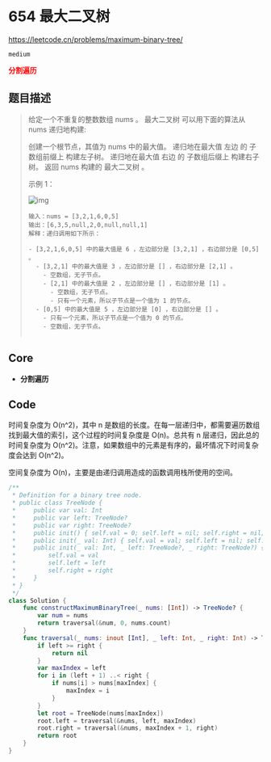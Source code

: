 # 654 最大二叉树

https://leetcode.cn/problems/maximum-binary-tree/

`medium`

**<font color=red>分割遍历</font>**

## 题目描述

> 给定一个不重复的整数数组 nums 。 最大二叉树 可以用下面的算法从 nums 递归地构建:
>
> 创建一个根节点，其值为 nums 中的最大值。
> 递归地在最大值 左边 的 子数组前缀上 构建左子树。
> 递归地在最大值 右边 的 子数组后缀上 构建右子树。
> 返回 nums 构建的 最大二叉树 。
>
> 示例 1：
>
> ![img](https://assets.leetcode.com/uploads/2020/12/24/tree1.jpg) 
>
> ```
> 输入：nums = [3,2,1,6,0,5]
> 输出：[6,3,5,null,2,0,null,null,1]
> 解释：递归调用如下所示：
> 
> - [3,2,1,6,0,5] 中的最大值是 6 ，左边部分是 [3,2,1] ，右边部分是 [0,5] 。
>   - [3,2,1] 中的最大值是 3 ，左边部分是 [] ，右边部分是 [2,1] 。
>     - 空数组，无子节点。
>     - [2,1] 中的最大值是 2 ，左边部分是 [] ，右边部分是 [1] 。
>       - 空数组，无子节点。
>       - 只有一个元素，所以子节点是一个值为 1 的节点。
>   - [0,5] 中的最大值是 5 ，左边部分是 [0] ，右边部分是 [] 。
>     - 只有一个元素，所以子节点是一个值为 0 的节点。
>     - 空数组，无子节点。
> 
> 
> ```



## Core

- **分割遍历**



## Code

时间复杂度为 O(n^2)，其中 n 是数组的长度。在每一层递归中，都需要遍历数组找到最大值的索引，这个过程的时间复杂度是 O(n)。总共有 n 层递归，因此总的时间复杂度为 O(n^2)。注意，如果数组中的元素是有序的，最坏情况下时间复杂度会达到 O(n^2)。

空间复杂度为 O(n)，主要是由递归调用造成的函数调用栈所使用的空间。

```swift
/**
 * Definition for a binary tree node.
 * public class TreeNode {
 *     public var val: Int
 *     public var left: TreeNode?
 *     public var right: TreeNode?
 *     public init() { self.val = 0; self.left = nil; self.right = nil; }
 *     public init(_ val: Int) { self.val = val; self.left = nil; self.right = nil; }
 *     public init(_ val: Int, _ left: TreeNode?, _ right: TreeNode?) {
 *         self.val = val
 *         self.left = left
 *         self.right = right
 *     }
 * }
 */
class Solution {
    func constructMaximumBinaryTree(_ nums: [Int]) -> TreeNode? {
        var num = nums
        return traversal(&num, 0, nums.count)
    }
    func traversal(_ nums: inout [Int], _ left: Int, _ right: Int) -> TreeNode? {
        if left >= right {
            return nil
        }
        var maxIndex = left
        for i in (left + 1) ..< right {
            if nums[i] > nums[maxIndex] {
                maxIndex = i
            }
        }
        let root = TreeNode(nums[maxIndex])
        root.left = traversal(&nums, left, maxIndex)
        root.right = traversal(&nums, maxIndex + 1, right)
        return root
    }
}
```


